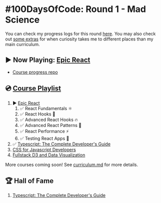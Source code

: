 # #100DaysOfCode: Round 1 - Mad Science

You can check my progress logs for this round [here](log.md). You may also check out [some extras](log-extra.md) for when curiosity takes me to different places than my main curriculum.

## ▶️ Now Playing: [Epic React](https://epicreact.dev/)

- [Course progress repo](https://github.com/Insidiae/epic-react-checkpoints)

## 💿 [Course Playlist](curriculum.md)

1. ▶️ [Epic React](https://epicreact.dev/)
   1. ✅ React Fundamentals ⚛
   2. ✅ React Hooks 🎣
   3. ✅ Advanced React Hooks 🔥
   4. ✅ Advanced React Patterns 🤯
   5. ✅ React Performance ⚡
   6. ✅ Testing React Apps 🧐
2. ✅ [Typescript: The Complete Developer's Guide](https://www.udemy.com/course/typescript-the-complete-developers-guide/)
3. [CSS for Javascript Developers](https://css-for-js.dev/)
4. [Fullstack D3 and Data Visualization](https://www.newline.co/fullstack-d3)

More courses coming soon! See [curriculum.md](curriculum.md) for more details.

## 🏆 Hall of Fame

1. [Typescript: The Complete Developer's Guide](https://www.udemy.com/certificate/UC-bf7e40a1-3121-4dff-a05e-8c67f586ade2/)
